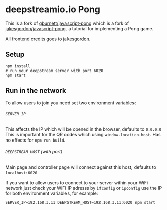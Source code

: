 deepstreamio.io Pong
===========

This is a fork of [gburnett/javascript-pong](https://github.com/gburnett/javascript-pong) which is a fork of [jakesgordon/javascript-pong](https://github.com/jakesgordon/javascript-pong), a tutorial for implementing a Pong game.

All frontend credits goes to [jakesgordon](https://github.com/jakesgordon).


## Setup

```shell
npm install
# run your deepstream server with port 6020
npm start
```
## Run in the network

To allow users to join you need set two environment variables:

###### `SERVER_IP`
This affects the IP which will be opened in the browser, defaults to `0.0.0.0`
This is important for the QR codes which using `window.location.host`.
Has no effects for `npm run build`.

###### `DEEPSTREAM_HOST` (with port)
Main page and controller page will connect against this host, defaults
to `localhost:6020`.

If you want to allow users to connect to your server within your WiFi network
just check your WiFi IP adresss by `ifconfig` or `ipconfig` use the IP for
both environment variables, for example:

```shell
SERVER_IP=192.168.3.11 DEEPSTREAM_HOST=192.168.3.11:6020 npm start
```
